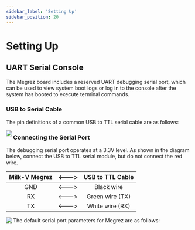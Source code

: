 ```yaml
---
sidebar_label: 'Setting Up'
sidebar_position: 20
---
```


# Setting Up

## UART Serial Console

The Megrez board includes a reserved UART debugging serial port, which can be used to view system boot logs or log in to the console after the system has booted to execute terminal commands.

### USB to Serial Cable

The pin definitions of a common USB to TTL serial cable are as follows:

<Image src='/docs/common/usb2ttl.webp' maxWidth='100%' align='left' />

### Connecting the Serial Port

The debugging serial port operates at a 3.3V level. As shown in the diagram below, connect the USB to TTL serial module, but do not connect the red wire.

<div className='gpio_style'>

| Milk-V Megrez | \<---> | USB to TTL Cable |
| :-----------: | :----: | :--------------: |
|      GND      | \<---> | Black wire       |
|      RX       | \<---> | Green wire (TX)  |
|      TX       | \<---> | White wire (RX)  |

</div>

<Image src='/docs/megrez/megrez-ttl.webp' maxWidth='100%' align='left' />

The default serial port parameters for Megrez are as follows:
